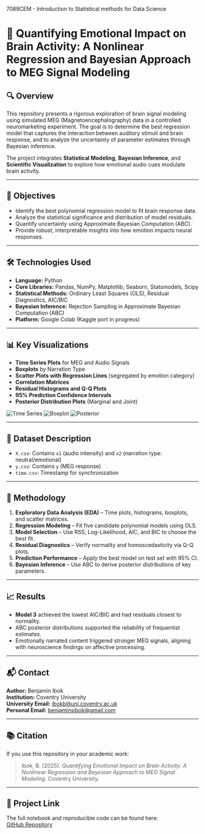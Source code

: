7089CEM - Introduction to Statistical methods for Data Science

# 🧠 Quantifying Emotional Impact on Brain Activity: A Nonlinear Regression and Bayesian Approach to MEG Signal Modeling

## 🔍 Overview

This repository presents a rigorous exploration of brain signal modeling using simulated MEG (Magnetoencephalography) data in a controlled neuromarketing experiment. The goal is to determine the best regression model that captures the interaction between auditory stimuli and brain response, and to analyze the uncertainty of parameter estimates through Bayesian inference.

The project integrates **Statistical Modeling**, **Bayesian Inference**, and **Scientific Visualization** to explore how emotional audio cues modulate brain activity.

---

## 🎯 Objectives

- Identify the best polynomial regression model to fit brain response data.
- Analyze the statistical significance and distribution of model residuals.
- Quantify uncertainty using Approximate Bayesian Computation (ABC).
- Provide robust, interpretable insights into how emotion impacts neural responses.

---

## 🛠️ Technologies Used

- **Language:** Python
- **Core Libraries:** Pandas, NumPy, Matplotlib, Seaborn, Statsmodels, Scipy
- **Statistical Methods:** Ordinary Least Squares (OLS), Residual Diagnostics, AIC/BIC
- **Bayesian Inference:** Rejection Sampling in Approximate Bayesian Computation (ABC)
- **Platform:** Google Colab (Kaggle port in progress)

---

## 📊 Key Visualizations

- **Time Series Plots** for MEG and Audio Signals
- **Boxplots** by Narration Type
- **Scatter Plots with Regression Lines** (segregated by emotion category)
- **Correlation Matrices**
- **Residual Histograms and Q-Q Plots**
- **95% Prediction Confidence Intervals**
- **Posterior Distribution Plots** (Marginal and Joint)

![Time Series](outputs/time_series_meg_audio.png)
![Boxplot](outputs/boxplot_emotion_effect.png)
![Posterior](outputs/posterior_abc.png)

---

## 📁 Dataset Description

- `X.csv`: Contains `x1` (audio intensity) and `x2` (narration type: neutral/emotional)
- `y.csv`: Contains `y` (MEG response)
- `time.csv`: Timestamp for synchronization

---

## 🧪 Methodology

1. **Exploratory Data Analysis (EDA)** – Time plots, histograms, boxplots, and scatter matrices.
2. **Regression Modeling** – Fit five candidate polynomial models using OLS.
3. **Model Selection** – Use RSS, Log-Likelihood, AIC, and BIC to choose the best fit.
4. **Residual Diagnostics** – Verify normality and homoscedasticity via Q-Q plots.
5. **Prediction Performance** – Apply the best model on test set with 95% CI.
6. **Bayesian Inference** – Use ABC to derive posterior distributions of key parameters.

---

## 📈 Results

- **Model 3** achieved the lowest AIC/BIC and had residuals closest to normality.
- ABC posterior distributions supported the reliability of frequentist estimates.
- Emotionally narrated content triggered stronger MEG signals, aligning with neuroscience findings on affective processing.

---

## 📬 Contact

**Author:** Benjamin Ibok  
**Institution:** Coventry University  
**University Email:** ibokb@uni.coventry.ac.uk  
**Personal Email:** benjaminsibok@gmail.com  

---

## 📚 Citation

If you use this repository in your academic work:

> Ibok, B. (2025). *Quantifying Emotional Impact on Brain Activity: A Nonlinear Regression and Bayesian Approach to MEG Signal Modeling*. Coventry University.

---

## 🔗 Project Link

The full notebook and reproducible code can be found here:  
[GitHub Repository](https://github.com/JaminUbuntu/IBOK_STA/blob/main/real_IBOKb_STA_CW.ipynb)
